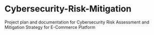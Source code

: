 # Cybersecurity-Risk-Mitigation
Project plan and documentation for Cybersecurity Risk Assessment and Mitigation Strategy for E-Commerce Platform
